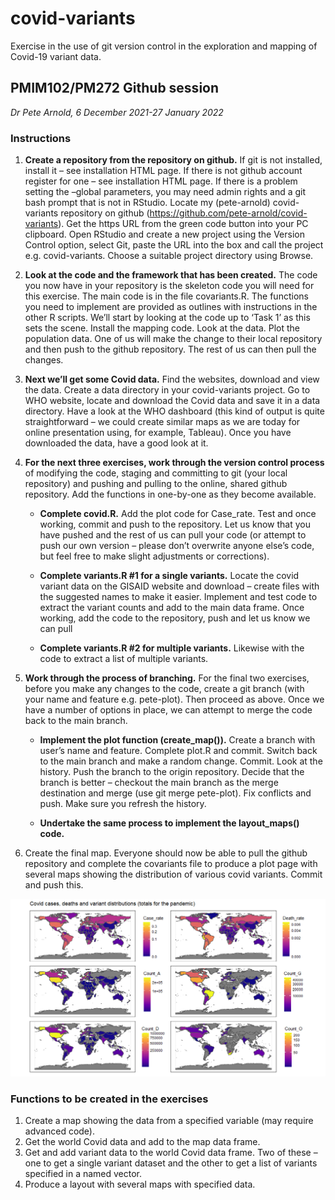 # covid-variants
Exercise in the use of git version control in the exploration and mapping of Covid-19 variant data.

## PMIM102/PM272 Github session

_Dr Pete Arnold, 6 December 2021-27 January 2022_

### Instructions
1. __Create a repository from the repository on github.__
	If git is not installed, install it – see installation HTML page.
	If there is not github account register for one – see installation HTML page.
If there is a problem setting the –global parameters, you may need admin rights and a git 
bash prompt that is not in RStudio.
Locate my (pete-arnold) covid-variants repository on github (https://github.com/pete-arnold/covid-variants).
Get the https URL from the green code button into your PC clipboard.
Open RStudio and create a new project using the Version Control option, select Git, paste the URL into the box and call the project e.g. covid-variants. Choose a suitable project directory using Browse.

1. __Look at the code and the framework that has been created.__
The code you now have in your repository is the skeleton code you will need for this 
exercise. The main code is in the file covariants.R. The functions you need to implement are provided as outlines with instructions in the other R scripts.
We’ll start by looking at the code up to ‘Task 1’ as this sets the scene.
Install the mapping code. Look at the data. Plot the population data.
One of us will make the change to their local repository and then push to the github 
repository. The rest of us can then pull the changes.

1. __Next we’ll get some Covid data.__ Find the websites, download and view the data.
Create a data directory in your covid-variants project. Go to WHO website, locate and download the Covid data and save it in a data directory.
Have a look at the WHO dashboard (this kind of output is quite straightforward – we could create similar maps as we are today for online presentation using, for example, Tableau). Once you have downloaded the data, have a good look at it.

1. __For the next three exercises, work through the version control process__ of modifying the code, staging and committing to git (your local repository) and pushing and pulling to the online, shared github repository. Add the functions in one-by-one as they become available. 

	* __Complete covid.R.__ Add the plot code for Case_rate. Test and once working, commit and push to the repository. Let us know that you have pushed and the rest of us can pull your code (or attempt to push our own version – please don’t overwrite anyone else’s code, but feel free to make slight adjustments or corrections).

	* __Complete variants.R #1 for a single variants.__ Locate the covid variant data on the GISAID website and download – create files with the suggested names to make it easier. Implement and test code to extract the variant counts and add to the main data frame. Once working, add the code to the repository, push and let us know we can pull

	* __Complete variants.R #2 for multiple variants.__ Likewise with the code to extract a list of multiple variants.

1. __Work through the process of branching.__ For the final two exercises, before you make any changes to the code, create a git branch (with your name and feature e.g. pete-plot). Then proceed as above. Once we have a number of options in place, we can attempt to merge the code back to the main branch.

	* __Implement the plot function (create_map()).__ Create a branch with user’s name and feature. Complete plot.R and commit. Switch back 
to the main branch and make a random change. Commit. Look at the history. Push the branch to the origin repository. Decide that the branch is better – checkout the main branch as the merge destination and merge (use git merge pete-plot). Fix conflicts and push. Make sure you refresh the history.

	* __Undertake the same process to implement the layout_maps() code.__

1. Create the final map. Everyone should now be able to pull the github repository and complete the covariants file to produce a plot page with several maps showing the distribution of various covid variants. Commit and push this.

![Typical maps output at the end of the exercise](https://github.com/pete-arnold/covid-variants/blob/main/images/maps.png?raw=true)

### Functions to be created in the exercises
1. Create a map showing the data from a specified variable (may require advanced code).
1. Get the world Covid data and add to the map data frame.
1. Get and add variant data to the world Covid data frame. Two of these – one to get a single variant dataset and the other to get a list of variants specified in a named vector.
1. Produce a layout with several maps with specified data.

